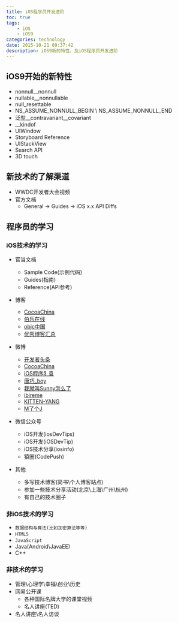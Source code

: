 ```yaml
---
title: iOS程序员开发进阶
toc: true
tags: 
    - iOS
    - iOS9
categories: technology
date: 2015-10-21 09:37:42
description: iOS9新的特性，及iOS程序员开发进阶
---
```

<script>
(function(){
    var bp = document.createElement('script');
    var curProtocol = window.location.protocol.split(':')[0];
    if (curProtocol === 'https') {
        bp.src = 'https://zz.bdstatic.com/linksubmit/push.js';        
    }
    else {
        bp.src = 'http://push.zhanzhang.baidu.com/push.js';
    }
    var s = document.getElementsByTagName("script")[0];
    s.parentNode.insertBefore(bp, s);
})();
</script>

## iOS9开始的新特性
- nonnull\__nonnull
- nullable\__nonnullable
- null_resettable
- NS_ASSUME_NONNULL_BEGIN \ NS_ASSUME_NONNULL_END
- 泛型\__contravariant\__covariant
- __kindof
- UIWindow
- Storyboard Reference
- UIStackView
- Search API
- 3D touch

## 新技术的了解渠道
- WWDC开发者大会视频
- 官方文档
	- General -> Guides -> iOS x.x API Diffs

## 程序员的学习
### iOS技术的学习
- 官当文档
	- Sample Code(示例代码)
	- Guides(指南)
	- Reference(API参考)
- 博客
	- [CocoaChina](http://www.cocoachina.com/ios/list_69_1.html)
	- [伯乐在线](http://ios.jobbole.com/)
	- [objc中国](http://objccn.io/)
	- [优秀博客汇总](https://github.com/tangqiaoboy/iOSBlogCN)
- 微博
	- [开发者头条](http://weibo.com/kaifazhetoutiao) 
	- [CocoaChina](http://weibo.com/cocoachina) 
	- [iOS程序犭袁](http://weibo.com/luohanchenyilong) 
	- [唐巧_boy](http://weibo.com/tangqiaoboy) 
	- [我就叫Sunny怎么了](http://weibo.com/u/1364395395) 
	- [ibireme](http://blog.ibireme.com)
	- [KITTEN-YANG](http://weibo.com/710312327) 
	- [M了个J](http://weibo.com/exceptions)

- 微信公众号
	- iOS开发(iosDevTips)
	- iOS开发(iOSDevTip)
	- iOS技术分享(iosinfo)
	- 猿圈(CodePush) 
- 其他
	- 多写技术博客(简书\个人博客站点)
	- 参加一些技术分享活动(北京\上海\广州\杭州)
	- 有自己的技术圈子

### 非iOS技术的学习
- `数据结构与算法(比如加密算法等等)`
- `HTML5`
- `JavaScript`
- Java(Android\JavaEE)
- C++

### 非技术的学习
- 管理\心理学\幸福\创业\历史
- 网易公开课
	- 各种国际名牌大学的课堂视频
	- 名人讲座(TED)
- 名人讲座\名人访谈
















